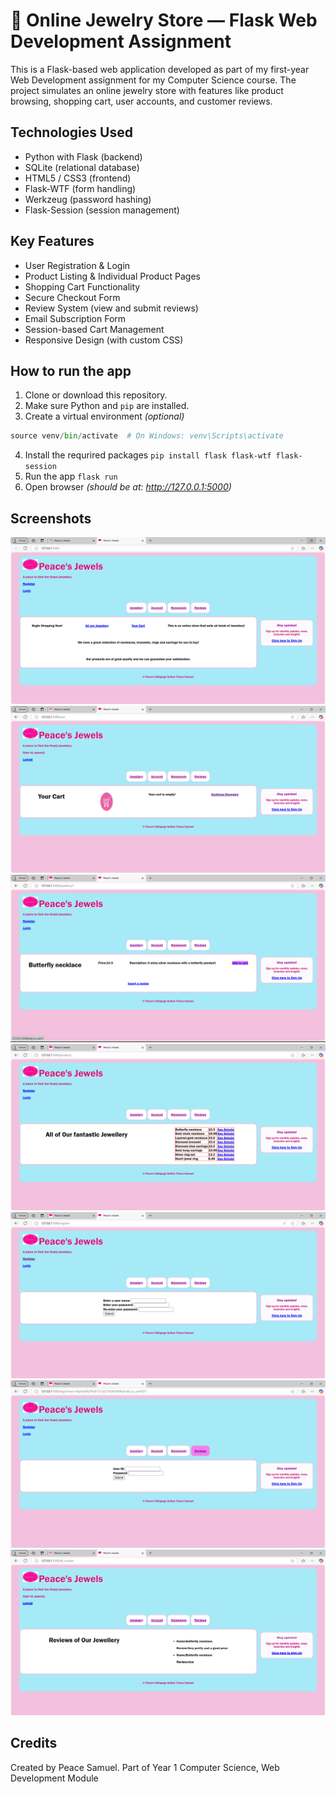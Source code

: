 # 💎 Online Jewelry Store — Flask Web Development Assignment
This is a Flask-based web application developed as part of my first-year Web Development assignment for my Computer Science course. The project simulates an online jewelry store with features like product browsing, shopping cart, user accounts, and customer reviews.

## Technologies Used
- Python with Flask (backend)
- SQLite (relational database)
- HTML5 / CSS3 (frontend)
- Flask-WTF (form handling)
- Werkzeug (password hashing)
- Flask-Session (session management)

## Key Features
- User Registration & Login
- Product Listing & Individual Product Pages
- Shopping Cart Functionality
- Secure Checkout Form
- Review System (view and submit reviews)
- Email Subscription Form
- Session-based Cart Management
- Responsive Design (with custom CSS)

## How to run the app
1. Clone or download this repository.
2. Make sure Python and `pip` are installed.
3. Create a virtual environment _(optional)_
```python -m venv venv
source venv/bin/activate  # On Windows: venv\Scripts\activate
 ```
4. Install the requrired packages `pip install flask flask-wtf flask-session`
5. Run the app `flask run`
6. Open browser _(should be at: http://127.0.0.1:5000)_

## Screenshots
![Homepage](screenshots/homepage.png)
![Cart](screenshots/cart.png)
![Product Page](screenshots/product.png)
![Products Page](screenshots/products.png)
![Register Page](screenshots/register.png)
![Login Page](screenshots/login.png)
![Reviews Page](screenshots/reviews.png)

## Credits
Created by Peace Samuel.
Part of Year 1 Computer Science, Web Development Module
